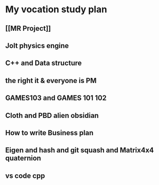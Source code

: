 # My vocation study plan

## [[MR Project]]

## Jolt physics engine

## C++ and Data structure

## the right it & everyone is PM

## GAMES103 and GAMES 101 102

## Cloth and PBD alien obsidian

## How to write Business plan

## Eigen and hash and git squash and Matrix4x4 quaternion

## vs code cpp

